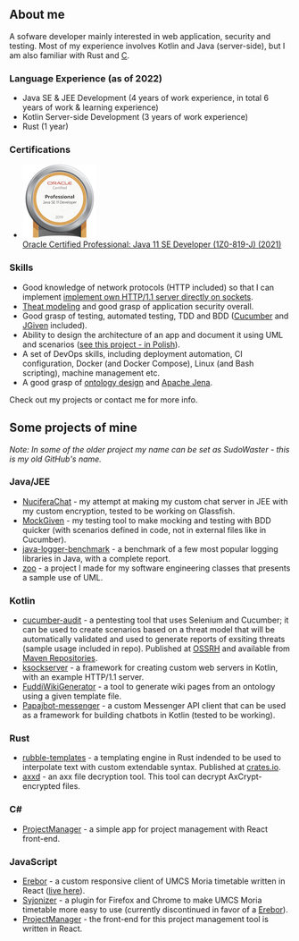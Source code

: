 ## About me

A sofware developer mainly interested in web application, security and testing. Most of my experience involves Kotlin and Java (server-side), but I am also familiar with Rust and [C](https://github.com/multicatch/FLAME-interpreter).

### Language Experience (as of 2022)

* Java SE & JEE Development (4 years of work experience, in total 6 years of work & learning experience)
* Kotlin Server-side Development (3 years of work experience)
* Rust (1 year)

### Certifications

* [![Oracle Certified Professional badge](oracle-certified-professional-java-se-11-developer.png)](https://www.credly.com/badges/b3aded34-b15a-44c7-9125-3f7600eca6a4/public_url) \
[Oracle Certified Professional: Java 11 SE Developer (1Z0-819-J) (2021)](https://www.credly.com/badges/b3aded34-b15a-44c7-9125-3f7600eca6a4/public_url)

### Skills

* Good knowledge of network protocols (HTTP included) so that I can implement [implement own HTTP/1.1 server directly on sockets](https://github.com/multicatch/ksockserver).
* [Theat modeling](https://github.com/multicatch/cucumber-audit/blob/master/doc/SampleThreadModel.md) and good grasp of application security overall.
* Good grasp of testing, automated testing, TDD and BDD ([Cucumber](https://github.com/multicatch/cucumber-audit) and [JGiven](https://github.com/multicatch/MockGiven) included).
* Ability to design the architecture of an app and document it using UML and scenarios ([see this project - in Polish](https://github.com/multicatch/zoo)).
* A set of DevOps skills, including deployment automation, CI configuration, Docker (and Docker Compose), Linux (and Bash scripting), machine management etc.
* A good grasp of [ontology design](https://github.com/multicatch/FuddiOntology) and [Apache Jena](https://github.com/multicatch/FuddiWikiGenerator).

Check out my projects or contact me for more info.

## Some projects of mine

*Note: In some of the older project my name can be set as SudoWaster - this is my old GitHub's name.*

### Java/JEE

* [NuciferaChat](https://github.com/multicatch/Nucifera-Chat) - my attempt at making my custom chat server in JEE with my custom encryption, tested to be working on Glassfish.
* [MockGiven](https://github.com/multicatch/MockGiven) - my testing tool to make mocking and testing with BDD quicker (with scenarios defined in code, not in external files like in Cucumber).
* [java-logger-benchmark](https://github.com/multicatch/java-logger-benchmark) - a benchmark of a few most popular logging libraries in Java, with a complete report.
* [zoo](https://github.com/multicatch/zoo) - a project I made for my software engineering classes that presents a sample use of UML.

### Kotlin

* [cucumber-audit](https://github.com/multicatch/cucumber-audit) - a pentesting tool that uses Selenium and Cucumber; it can be used to create scenarios based on a threat model that will be automatically validated and used to generate reports of exsiting threats (sample usage included in repo). Published at [OSSRH](https://oss.sonatype.org/#nexus-search;gav~io.github.multicatch~cucumber-audit*~~~) and available from [Maven Repositories](https://mvnrepository.com/artifact/io.github.multicatch).
* [ksockserver](https://github.com/multicatch/ksockserver) - a framework for creating custom web servers in Kotlin, with an example HTTP/1.1 server.
* [FuddiWikiGenerator](https://github.com/multicatch/FuddiWikiGenerator) - a tool to generate wiki pages from an ontology using a given template file.
* [Papajbot-messenger](https://github.com/multicatch/Papajbot-messenger) - a custom Messenger API client that can be used as a framework for building chatbots in Kotlin (tested to be working).

### Rust 

* [rubble-templates](https://github.com/multicatch/rubble-rs) - a templating engine in Rust indended to be used to interpolate text with custom extendable syntax. Published at [crates.io](https://crates.io/crates/rubble-templates).
* [axxd](https://github.com/multicatch/axxd) - an axx file decryption tool. This tool can decrypt AxCrypt-encrypted files.

### C#

* [ProjectManager](https://github.com/multicatch/ProjectManager) - a simple app for project management with React front-end.

### JavaScript

* [Erebor](https://github.com/multicatch/Erebor) - a custom responsive client of UMCS Moria timetable written in React ([live here](https://erebor.vpcloud.eu/)).
* [Syjonizer](https://github.com/multicatch/Syjonizer) - a plugin for Firefox and Chrome to make UMCS Moria timetable more easy to use (currently discontinued in favor of a [Erebor](https://github.com/multicatch/Erebor)).
* [ProjectManager](https://github.com/multicatch/ProjectManager) - the front-end for this project management tool is written in React.

